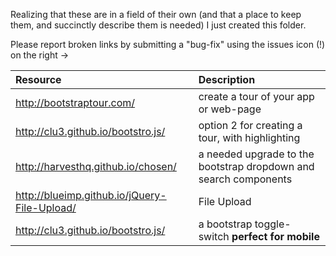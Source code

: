 Realizing that these are in a field of their own (and that a place to keep them, and succinctly describe them is needed) I just created this folder.

Please report broken links by submitting a "bug-fix" using the issues icon (!) on the right ->

| Resource | Description |
|:--- | :--- |
| http://bootstraptour.com/ | create a tour of your app or web-page |
| http://clu3.github.io/bootstro.js/ | option 2 for creating a tour, with highlighting |
| http://harvesthq.github.io/chosen/ | a needed upgrade to the bootstrap dropdown and search components |
|http://blueimp.github.io/jQuery-File-Upload/ | File Upload | 
| http://clu3.github.io/bootstro.js/|  a bootstrap toggle-switch **perfect for mobile** |
